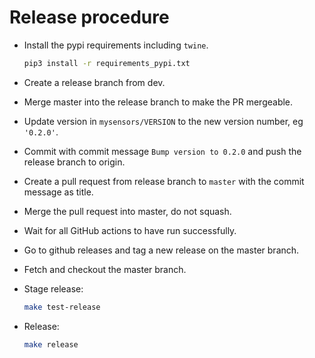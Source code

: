 # Release procedure

- Install the pypi requirements including `twine`.

  ```sh
  pip3 install -r requirements_pypi.txt
  ```

- Create a release branch from dev.
- Merge master into the release branch to make the PR mergeable.
- Update version in `mysensors/VERSION` to the new version number, eg `'0.2.0'`.
- Commit with commit message `Bump version to 0.2.0` and push the release branch to origin.
- Create a pull request from release branch to `master` with the commit message as title.
- Merge the pull request into master, do not squash.
- Wait for all GitHub actions to have run successfully.
- Go to github releases and tag a new release on the master branch.
- Fetch and checkout the master branch.
- Stage release:

  ```sh
  make test-release
  ```

- Release:

  ```sh
  make release
  ```
